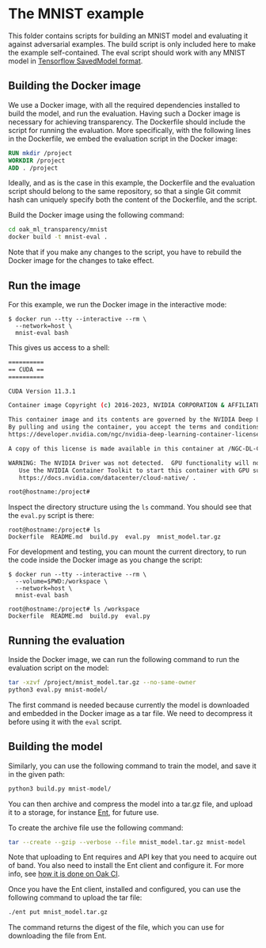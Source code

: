 # The MNIST example

This folder contains scripts for building an MNIST model and evaluating it
against adversarial examples. The build script is only included here to make the
example self-contained. The eval script should work with any MNIST model in
[Tensorflow SavedModel format](https://www.tensorflow.org/guide/saved_model).

## Building the Docker image

We use a Docker image, with all the required dependencies installed to build the
model, and run the evaluation. Having such a Docker image is necessary for
achieving transparency. The Dockerfile should include the script for running the
evaluation. More specifically, with the following lines in the Dockerfile, we
embed the evaluation script in the Docker image:

```dockerfile
RUN mkdir /project
WORKDIR /project
ADD . /project
```

Ideally, and as is the case in this example, the Dockerfile and the evaluation
script should belong to the same repository, so that a single Git commit hash
can uniquely specify both the content of the Dockerfile, and the script.

Build the Docker image using the following command:

```bash
cd oak_ml_transparency/mnist
docker build -t mnist-eval .
```

Note that if you make any changes to the script, you have to rebuild the Docker
image for the changes to take effect.

## Run the image

For this example, we run the Docker image in the interactive mode:

```console
$ docker run --tty --interactive --rm \
  --network=host \
  mnist-eval bash
```

This gives us access to a shell:

```bash
==========
== CUDA ==
==========

CUDA Version 11.3.1

Container image Copyright (c) 2016-2023, NVIDIA CORPORATION & AFFILIATES. All rights reserved.

This container image and its contents are governed by the NVIDIA Deep Learning Container License.
By pulling and using the container, you accept the terms and conditions of this license:
https://developer.nvidia.com/ngc/nvidia-deep-learning-container-license

A copy of this license is made available in this container at /NGC-DL-CONTAINER-LICENSE for your convenience.

WARNING: The NVIDIA Driver was not detected.  GPU functionality will not be available.
   Use the NVIDIA Container Toolkit to start this container with GPU support; see
   https://docs.nvidia.com/datacenter/cloud-native/ .

root@hostname:/project#
```

Inspect the directory structure using the `ls` command. You should see that the
`eval.py` script is there:

```console
root@hostname:/project# ls
Dockerfile  README.md  build.py  eval.py  mnist_model.tar.gz
```

For development and testing, you can mount the current directory, to run the
code inside the Docker image as you change the script:

```console
$ docker run --tty --interactive --rm \
  --volume=$PWD:/workspace \
  --network=host \
  mnist-eval bash
```

```console
root@hostname:/project# ls /workspace
Dockerfile  README.md  build.py  eval.py
```

## Running the evaluation

Inside the Docker image, we can run the following command to run the evaluation
script on the model:

```bash
tar -xzvf /project/mnist_model.tar.gz --no-same-owner
python3 eval.py mnist-model/
```

The first command is needed because currently the model is downloaded and
embedded in the Docker image as a tar file. We need to decompress it before
using it with the `eval` script.

## Building the model

Similarly, you can use the following command to train the model, and save it in
the given path:

```bash
python3 build.py mnist-model/
```

You can then archive and compress the model into a tar.gz file, and upload it to
a storage, for instance [Ent](https://github.com/google/ent), for future use.

To create the archive file use the following command:

```bash
tar --create --gzip --verbose --file mnist_model.tar.gz mnist-model
```

Note that uploading to Ent requires and API key that you need to acquire out of
band. You also need to install the Ent client and configure it. For more info,
see
[how it is done on Oak CI](https://github.com/project-oak/oak/blob/b25da5436345fb7e1539730d0a55e0d7b2a43768/.github/workflows/reusable_provenance.yaml#L76-L95).

Once you have the Ent client, installed and configured, you can use the
following command to upload the tar file:

```bash
./ent put mnist_model.tar.gz
```

The command returns the digest of the file, which you can use for downloading
the file from Ent.

